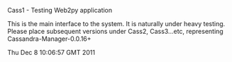 Cass1 - Testing Web2py application

This is the main interface to the system. It is naturally under heavy testing.
Please place subsequent versions under Cass2, Cass3...etc, representing
Cassandra-Manager-0.0.16+


Thu Dec  8 10:06:57 GMT 2011
